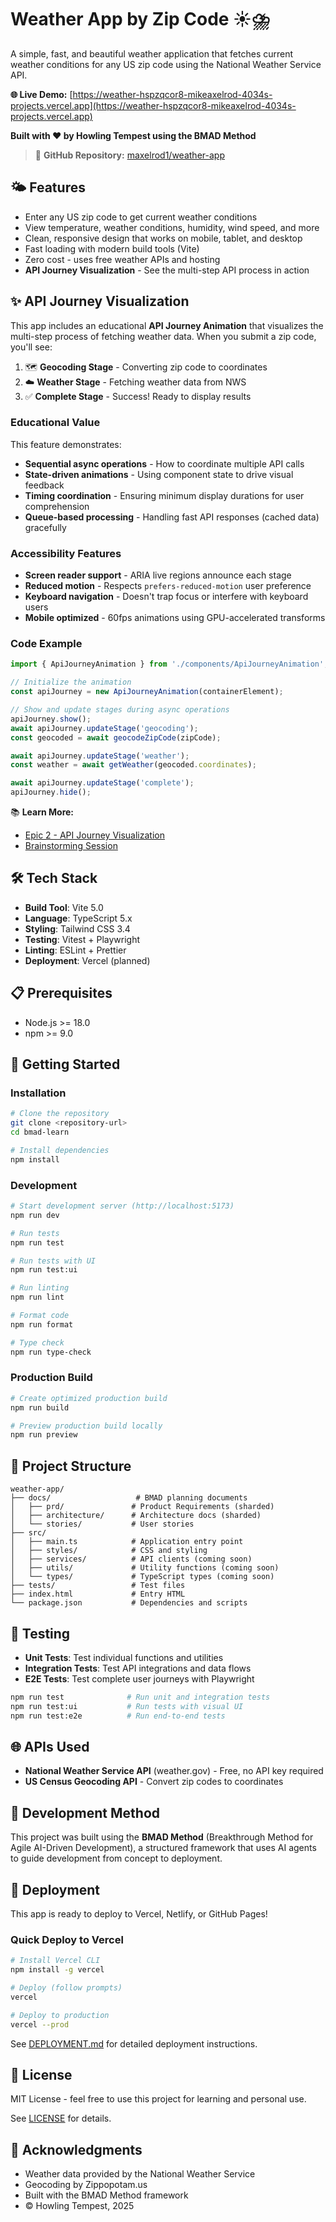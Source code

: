 # Weather App by Zip Code ☀️⛈️

A simple, fast, and beautiful weather application that fetches current weather conditions for any US zip code using the National Weather Service API.

**🌐 Live Demo:** [https://weather-hspzqcor8-mikeaxelrod-4034s-projects.vercel.app](https://weather-hspzqcor8-mikeaxelrod-4034s-projects.vercel.app)

**Built with ❤️ by Howling Tempest using the BMAD Method**

> 🔗 **GitHub Repository:** [maxelrod1/weather-app](https://github.com/maxelrod1/weather-app)

## 🌤️ Features

- Enter any US zip code to get current weather conditions
- View temperature, weather conditions, humidity, wind speed, and more
- Clean, responsive design that works on mobile, tablet, and desktop
- Fast loading with modern build tools (Vite)
- Zero cost - uses free weather APIs and hosting
- **API Journey Visualization** - See the multi-step API process in action

## ✨ API Journey Visualization

This app includes an educational **API Journey Animation** that visualizes the multi-step process of fetching weather data. When you submit a zip code, you'll see:

1. 🗺️ **Geocoding Stage** - Converting zip code to coordinates
2. ☁️ **Weather Stage** - Fetching weather data from NWS
3. ✅ **Complete Stage** - Success! Ready to display results

### Educational Value

This feature demonstrates:
- **Sequential async operations** - How to coordinate multiple API calls
- **State-driven animations** - Using component state to drive visual feedback
- **Timing coordination** - Ensuring minimum display durations for user comprehension
- **Queue-based processing** - Handling fast API responses (cached data) gracefully

### Accessibility Features

- **Screen reader support** - ARIA live regions announce each stage
- **Reduced motion** - Respects `prefers-reduced-motion` user preference
- **Keyboard navigation** - Doesn't trap focus or interfere with keyboard users
- **Mobile optimized** - 60fps animations using GPU-accelerated transforms

### Code Example

```typescript
import { ApiJourneyAnimation } from './components/ApiJourneyAnimation';

// Initialize the animation
const apiJourney = new ApiJourneyAnimation(containerElement);

// Show and update stages during async operations
apiJourney.show();
await apiJourney.updateStage('geocoding');
const geocoded = await geocodeZipCode(zipCode);

await apiJourney.updateStage('weather');
const weather = await getWeather(geocoded.coordinates);

await apiJourney.updateStage('complete');
apiJourney.hide();
```

📚 **Learn More:**
- [Epic 2 - API Journey Visualization](./docs/prd/epic-2-api-journey-visualization.md)
- [Brainstorming Session](./docs/brainstorming-session-results.md)

## 🛠️ Tech Stack

- **Build Tool**: Vite 5.0
- **Language**: TypeScript 5.x
- **Styling**: Tailwind CSS 3.4
- **Testing**: Vitest + Playwright
- **Linting**: ESLint + Prettier
- **Deployment**: Vercel (planned)

## 📋 Prerequisites

- Node.js >= 18.0
- npm >= 9.0

## 🚀 Getting Started

### Installation

```bash
# Clone the repository
git clone <repository-url>
cd bmad-learn

# Install dependencies
npm install
```

### Development

```bash
# Start development server (http://localhost:5173)
npm run dev

# Run tests
npm run test

# Run tests with UI
npm run test:ui

# Run linting
npm run lint

# Format code
npm run format

# Type check
npm run type-check
```

### Production Build

```bash
# Create optimized production build
npm run build

# Preview production build locally
npm run preview
```

## 📁 Project Structure

```
weather-app/
├── docs/                   # BMAD planning documents
│   ├── prd/               # Product Requirements (sharded)
│   ├── architecture/      # Architecture docs (sharded)
│   └── stories/           # User stories
├── src/
│   ├── main.ts            # Application entry point
│   ├── styles/            # CSS and styling
│   ├── services/          # API clients (coming soon)
│   ├── utils/             # Utility functions (coming soon)
│   └── types/             # TypeScript types (coming soon)
├── tests/                 # Test files
├── index.html             # Entry HTML
└── package.json           # Dependencies and scripts
```

## 🧪 Testing

- **Unit Tests**: Test individual functions and utilities
- **Integration Tests**: Test API integrations and data flows
- **E2E Tests**: Test complete user journeys with Playwright

```bash
npm run test              # Run unit and integration tests
npm run test:ui           # Run tests with visual UI
npm run test:e2e          # Run end-to-end tests
```

## 🌐 APIs Used

- **National Weather Service API** (weather.gov) - Free, no API key required
- **US Census Geocoding API** - Convert zip codes to coordinates

## 📖 Development Method

This project was built using the **BMAD Method** (Breakthrough Method for Agile AI-Driven Development), a structured framework that uses AI agents to guide development from concept to deployment.

## 🚀 Deployment

This app is ready to deploy to Vercel, Netlify, or GitHub Pages!

### Quick Deploy to Vercel

```bash
# Install Vercel CLI
npm install -g vercel

# Deploy (follow prompts)
vercel

# Deploy to production
vercel --prod
```

See [DEPLOYMENT.md](./DEPLOYMENT.md) for detailed deployment instructions.

## 📝 License

MIT License - feel free to use this project for learning and personal use.

See [LICENSE](./LICENSE) for details.

## 🙏 Acknowledgments

- Weather data provided by the National Weather Service
- Geocoding by Zippopotam.us
- Built with the BMAD Method framework
- © Howling Tempest, 2025

